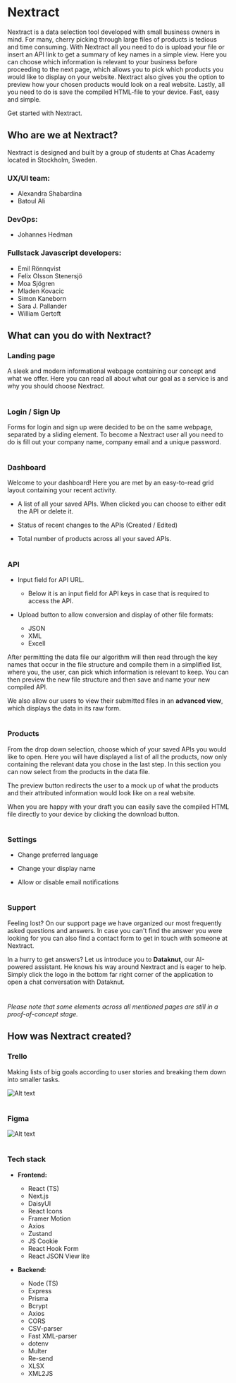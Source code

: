 # Nextract 

Nextract is a data selection tool developed with small business owners in mind. For many, cherry picking through large files of products is tedious and time consuming. With Nextract all you need to do is upload your file or insert an API link to get a summary of key names in a simple view. Here you can choose which information is relevant to your business before proceeding to the next page, which allows you to pick which products you would like to display on your website. Nextract also gives you the option to preview how your chosen products would look on a real website. Lastly, all you need to do is save the compiled HTML-file to your device. Fast, easy and simple. 

Get started with Nextract.


## Who are we at Nextract?
Nextract is designed and built by a group of students at Chas Academy located in Stockholm, Sweden. 

### UX/UI team:
* Alexandra Shabardina
* Batoul Ali

### DevOps: 
* Johannes Hedman

### Fullstack Javascript developers: 
* Emil Rönnqvist
* Felix Olsson Stenersjö
* Moa Sjögren
* Mladen Kovacic
* Simon Kaneborn
* Sara J. Pallander
* William Gertoft

## What can you do with Nextract?

### Landing page
A sleek and modern informational webpage containing our concept and what we offer. Here you can read all about what our goal as a service is and why you should choose Nextract.
#
### Login / Sign Up
Forms for login and sign up were decided to be on the same webpage, separated by a sliding element. To become a Nextract user all you need to do is fill out your company name, company email and a unique password.
#
### Dashboard
Welcome to your dashboard! Here you are met by an easy-to-read grid layout containing your recent activity. 
- A list of all your saved APIs. When clicked you can choose to either edit the API or delete it.

- Status of recent changes to the APIs (Created / Edited)

- Total number of products across all your saved APIs.

#
### API
- Input field for API URL. 
    - Below it is an input field for API keys in case that is required to access the API.

- Upload button to allow conversion and display of other file formats:
    - JSON
    - XML
    - Excell

After permitting the data file our algorithm will then read through the key names that occur in the file structure and compile them in a simplified list, where you, the user, can pick which information is relevant to keep. You can then preview the new file structure and then save and name your new compiled API. 

We also allow our users to view their submitted files in an **advanced view**, which displays the data in its raw form. 
#
### Products
From the drop down selection, choose which of your saved APIs you would like to open. Here you will have displayed a list of all the products, now only containing the relevant data you chose in the last step. In this section you can now select from the products in the data file.

The preview button redirects the user to a mock up of what the products and their attributed information would look like on a real website.

When you are happy with your draft you can easily save the compiled HTML file directly to your device by clicking the download button.
#
### Settings
- Change preferred language

- Change your display name

- Allow or disable email notifications
#
### Support 
Feeling lost? On our support page we have organized our most frequently asked questions and answers. In case you can't find the answer you were looking for you can also find a contact form to get in touch with someone at Nextract.

In a hurry to get answers? Let us introduce you to **Dataknut**, our AI-powered assistant. He knows his way around Nextract and is eager to help. Simply click the logo in the bottom far right corner of the application to open a chat conversation with Dataknut. 

#

_Please note that some elements across all mentioned pages are still in a proof-of-concept stage._
## How was Nextract created?
### Trello
Making lists of big goals according to user stories and breaking them down into smaller tasks.

![Alt text](./src/public/trello.png)
#
### Figma

![Alt text](./src/public/wireframes.png)
#
### Tech stack

- **Frontend:**
    - React (TS)
    - Next.js
    - DaisyUI
    - React Icons
    - Framer Motion
    - Axios
    - Zustand
    - JS Cookie
    - React Hook Form
    - React JSON View lite

- **Backend:**
    - Node (TS)
    - Express
    - Prisma
    - Bcrypt
    - Axios
    - CORS
    - CSV-parser
    - Fast XML-parser
    - dotenv
    - Multer
    - Re-send
    - XLSX
    - XML2JS

#
